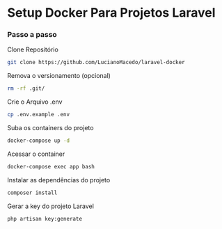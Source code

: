 
# Setup Docker Para Projetos Laravel 

### Passo a passo
Clone Repositório
```sh
git clone https://github.com/LucianoMacedo/laravel-docker
```

Remova o versionamento (opcional)
```sh
rm -rf .git/
```

Crie o Arquivo .env
```sh
cp .env.example .env
```

Suba os containers do projeto
```sh
docker-compose up -d
```

Acessar o container
```sh
docker-compose exec app bash
```

Instalar as dependências do projeto
```sh
composer install
```

Gerar a key do projeto Laravel
```sh
php artisan key:generate
```

